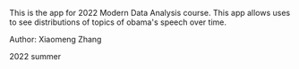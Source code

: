 This is the app for 2022 Modern Data Analysis course. This app allows uses to see distributions of topics of obama's speech over time.

Author: Xiaomeng Zhang

2022 summer
